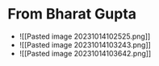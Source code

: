 # From Bharat Gupta
- ![[Pasted image 20231014102525.png]]
- ![[Pasted image 20231014103243.png]]
- ![[Pasted image 20231014103642.png]]
